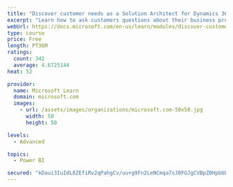 ```yaml
---
title: "Discover customer needs as a Solution Architect for Dynamics 365 and Power Platform"
excerpt: "Learn how to ask customers questions about their business processes and feature requirements to create a viable solution."
webUrl: https://docs.microsoft.com/en-us/learn/modules/discover-customer-needs/
type: course
price: Free
length: PT36M
ratings:
  count: 342
  average: 4.6725144
heat: 52

provider:
  name: Microsoft Learn
  domain: microsoft.com
  images:
    - url: /assets/images/organizations/microsoft.com-50x50.jpg
      width: 50
      height: 50

levels:
  - Advanced

topics:
  - Power BI

secured: "kDaui3IuIdL8ZEfiRv2qPahgCv/uu+g9Fn2LeNCmqa7sJ0FGJgCVBpZ0HpbULJN4Vyf1ZvZu0XzZ7lQKL9l0T0r37eB8AWpi6WFnhAY1or1plihOEKFpNQDObY/GQnfj7OxHlqyoMQTIYp5F/K9j3faOfiWrwH0MoXbUb+ff27P9Rdz62T3v3AzGjjhjbPDNs2kYlWJYhaiD2Opim1kWKSMGUkWFHKOumLbFJEf/SZFDB65YKcEupAOIxmVW2pOqCUfxCwu/G/SDO+3OwTsMC9wwukCMvomGI8CS7qXYGQ+Yb1bXDWiiaOti3oar+bP65wUPhS6o1DHlxs0dqRza6UZ+o81V7ocOwksO8Qnk19WjFuEmfnbvXh0NRwXL8oebHrRNnSM2YNMunxbPEcWqXA==;R6yA+CQEkZWjM204qW2kKQ=="
---
```


